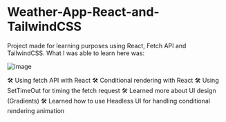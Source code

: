 # Weather-App-React-and-TailwindCSS
Project made for learning purposes using React, Fetch API and TailwindCSS. What I was able to learn here was:

![image](https://user-images.githubusercontent.com/87947841/217677129-26394a88-11e3-4180-98bf-4fbccc5efa0c.png)


🛠️ Using fetch API with React
🛠️ Conditional rendering with React
🛠️ Using SetTimeOut for timing the fetch request
🛠️ Learned more about UI design (Gradients)
🛠️ Learned how to use Headless UI for handling conditional rendering animation
